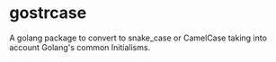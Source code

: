 # gostrcase
A golang package to convert to snake_case or CamelCase taking into account Golang's common Initialisms.
